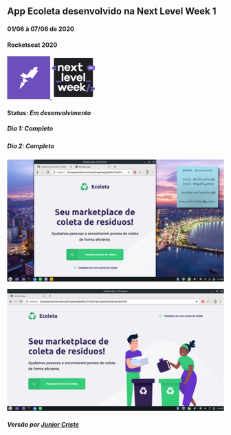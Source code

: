 ## App Ecoleta desenvolvido na Next Level Week 1
#### 01/06 à 07/06 de 2020
#### Rocketseat 2020

 <a href="https://rocketseat.com.br/"> 
 <img src="https://github.com/JuniorCriste/Ecoleta/blob/master/assets/rock.png"> 
 </a> 

 <a href="https://nextlevelweek.com/"> 
 <img src="https://github.com/JuniorCriste/Ecoleta/blob/master/assets/nlw.png"> 
 </a>

#### Status: _Em desenvolvimento_
##### Dia 1: _Completo_
##### Dia 2: _Completo_

![](https://github.com/JuniorCriste/Ecoleta/blob/master/assets/Print/Ecoleta.png)

![](https://github.com/JuniorCriste/Ecoleta/blob/master/assets/Print/Ecoleta-Full.png)

##### Versão por [Junior Criste](https://github.com/JuniorCriste)
